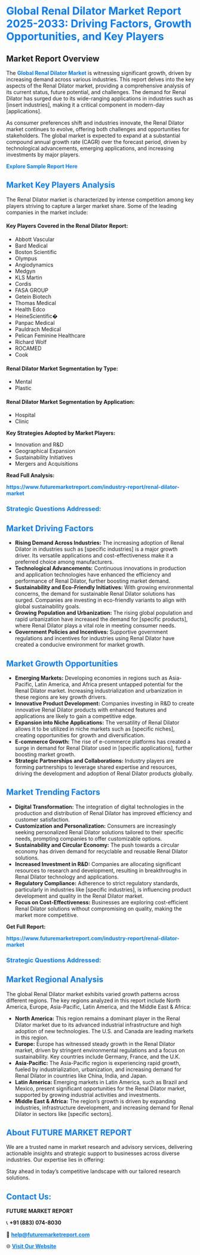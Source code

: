 <h1 style="color: #007BFF;">Global Renal Dilator Market Report 2025-2033: Driving Factors, Growth Opportunities, and Key Players</h1>

<section id="overview">
<h2>Market Report Overview</h2>
<p>The <a href="https://www.futuremarketreport.com/industry-report/renal-dilator-market" style="color: #007BFF; text-decoration: none;"><strong>Global Renal Dilator Market</strong></a> is witnessing significant growth, driven by increasing demand across various industries. This report delves into the key aspects of the Renal Dilator market, providing a comprehensive analysis of its current status, future potential, and challenges. The demand for Renal Dilator has surged due to its wide-ranging applications in industries such as [insert industries], making it a critical component in modern-day [applications].</p>
<p>As consumer preferences shift and industries innovate, the Renal Dilator market continues to evolve, offering both challenges and opportunities for stakeholders. The global market is expected to expand at a substantial compound annual growth rate (CAGR) over the forecast period, driven by technological advancements, emerging applications, and increasing investments by major players.</p>
</section>

<section id="overview">
<p><a href="https://www.futuremarketreport.com/request-sample/reportId=55615" style="color: #007BFF; text-decoration: none;"><strong>Explore Sample Report Here</strong></a></p>
</section>

<section id="key-players">
<h2 style="color: #007BFF;">Market Key Players Analysis</h2>
<p>The Renal Dilator market is characterized by intense competition among key players striving to capture a larger market share. Some of the leading companies in the market include:</p>
<h4>Key Players Covered in the Renal Dilator Report:</h4>
<ul><li>Abbott Vascular</li><li>Bard Medical</li><li>Boston Scientific</li><li>Olympus</li><li>Angiodynamics</li><li>Medgyn</li><li>KLS Martin</li><li>Cordis</li><li>FASA GROUP</li><li>Getein Biotech</li><li>Thomas Medical</li><li>Health Edco</li><li>HeineScientific�</li><li>Panpac Medical</li><li>Pauldrach Medical</li><li>Pelican Feminine Healthcare</li><li>Richard Wolf</li><li>ROCAMED</li><li>Cook</li></ul>
<h4>Renal Dilator Market Segmentation by Type:</h4>
<ul><li>Mental</li><li>Plastic</li></ul>

<h4>Renal Dilator Market Segmentation by Application:</h4>
<ul><li>Hospital</li><li>Clinic</li></ul>
<p><strong>Key Strategies Adopted by Market Players:</strong></p>
<ul>
<li>Innovation and R&D</li>
<li>Geographical Expansion</li>
<li>Sustainability Initiatives</li>
<li>Mergers and Acquisitions</li>
</ul>
</section>

<section>
<p><strong>Read Full Analysis: </strong></p><a href="https://www.futuremarketreport.com/industry-report/renal-dilator-market" style="color: #007BFF; text-decoration: none;"><strong>https://www.futuremarketreport.com/industry-report/renal-dilator-market</strong></a>
<h3 style="color: #007BFF;">Strategic Questions Addressed:</h3>
</section>

<section id="driving-factors">
<h2 style="color: #007BFF;">Market Driving Factors</h2>
<ul>
<li><strong>Rising Demand Across Industries:</strong> The increasing adoption of Renal Dilator in industries such as [specific industries] is a major growth driver. Its versatile applications and cost-effectiveness make it a preferred choice among manufacturers.</li>
<li><strong>Technological Advancements:</strong> Continuous innovations in production and application technologies have enhanced the efficiency and performance of Renal Dilator, further boosting market demand.</li>
<li><strong>Sustainability and Eco-Friendly Initiatives:</strong> With growing environmental concerns, the demand for sustainable Renal Dilator solutions has surged. Companies are investing in eco-friendly variants to align with global sustainability goals.</li>
<li><strong>Growing Population and Urbanization:</strong> The rising global population and rapid urbanization have increased the demand for [specific products], where Renal Dilator plays a vital role in meeting consumer needs.</li>
<li><strong>Government Policies and Incentives:</strong> Supportive government regulations and incentives for industries using Renal Dilator have created a conducive environment for market growth.</li>
</ul>
</section>

<section id="growth-opportunities">
<h2 style="color: #007BFF;">Market Growth Opportunities</h2>
<ul>
<li><strong>Emerging Markets:</strong> Developing economies in regions such as Asia-Pacific, Latin America, and Africa present untapped potential for the Renal Dilator market. Increasing industrialization and urbanization in these regions are key growth drivers.</li>
<li><strong>Innovative Product Development:</strong> Companies investing in R&D to create innovative Renal Dilator products with enhanced features and applications are likely to gain a competitive edge.</li>
<li><strong>Expansion into Niche Applications:</strong> The versatility of Renal Dilator allows it to be utilized in niche markets such as [specific niches], creating opportunities for growth and diversification.</li>
<li><strong>E-commerce Growth:</strong> The rise of e-commerce platforms has created a surge in demand for Renal Dilator used in [specific applications], further boosting market growth.</li>
<li><strong>Strategic Partnerships and Collaborations:</strong> Industry players are forming partnerships to leverage shared expertise and resources, driving the development and adoption of Renal Dilator products globally.</li>
</ul>
</section>

<section id="trending-factors">
<h2 style="color: #007BFF;">Market Trending Factors</h2>
<ul>
<li><strong>Digital Transformation:</strong> The integration of digital technologies in the production and distribution of Renal Dilator has improved efficiency and customer satisfaction.</li>
<li><strong>Customization and Personalization:</strong> Consumers are increasingly seeking personalized Renal Dilator solutions tailored to their specific needs, prompting companies to offer customizable options.</li>
<li><strong>Sustainability and Circular Economy:</strong> The push towards a circular economy has driven demand for recyclable and reusable Renal Dilator solutions.</li>
<li><strong>Increased Investment in R&D:</strong> Companies are allocating significant resources to research and development, resulting in breakthroughs in Renal Dilator technology and applications.</li>
<li><strong>Regulatory Compliance:</strong> Adherence to strict regulatory standards, particularly in industries like [specific industries], is influencing product development and quality in the Renal Dilator market.</li>
<li><strong>Focus on Cost-Effectiveness:</strong> Businesses are exploring cost-efficient Renal Dilator solutions without compromising on quality, making the market more competitive.</li>
</ul>
</section>

<section>
<p><strong>Get Full Report: </strong></p><a href="https://www.futuremarketreport.com/industry-report/renal-dilator-market" style="color: #007BFF; text-decoration: none;"><strong>https://www.futuremarketreport.com/industry-report/renal-dilator-market</strong></a>
<h3 style="color: #007BFF;">Strategic Questions Addressed:</h3>
</section>


<section id="regional-analysis">
<h2 style="color: #007BFF;">Market Regional Analysis</h2>
<p>The global Renal Dilator market exhibits varied growth patterns across different regions. The key regions analyzed in this report include North America, Europe, Asia-Pacific, Latin America, and the Middle East & Africa:</p>
<ul>
<li><strong>North America:</strong> This region remains a dominant player in the Renal Dilator market due to its advanced industrial infrastructure and high adoption of new technologies. The U.S. and Canada are leading markets in this region.</li>
<li><strong>Europe:</strong> Europe has witnessed steady growth in the Renal Dilator market, driven by stringent environmental regulations and a focus on sustainability. Key countries include Germany, France, and the U.K.</li>
<li><strong>Asia-Pacific:</strong> The Asia-Pacific region is experiencing rapid growth, fueled by industrialization, urbanization, and increasing demand for Renal Dilator in countries like China, India, and Japan.</li>
<li><strong>Latin America:</strong> Emerging markets in Latin America, such as Brazil and Mexico, present significant opportunities for the Renal Dilator market, supported by growing industrial activities and investments.</li>
<li><strong>Middle East & Africa:</strong> The region’s growth is driven by expanding industries, infrastructure development, and increasing demand for Renal Dilator in sectors like [specific sectors].</li>
</ul>
</section>

<footer>
<h2 style="color: #007BFF;">About FUTURE MARKET REPORT</h2>
<p>We are a trusted name in market research and advisory services, delivering actionable insights and strategic support to businesses across diverse industries. Our expertise lies in offering:</p>

<p>Stay ahead in today’s competitive landscape with our tailored research solutions.</p>

<h2 style="color: #007BFF;">Contact Us:</h2>
<p><strong>FUTURE MARKET REPORT</strong></p>
<p>📞 <strong>+91 (883) 074-8030</strong></p>
<p>📧 <strong><a href="mailto:help@futuremarketreport.com" style="color: #007BFF;">help@futuremarketreport.com</a></strong></p>
<p>🌐 <strong><a href="https://www.futuremarketreport.com/" style="color: #007BFF;">Visit Our Website</a></strong></p>
</footer>